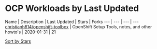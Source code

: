 # OCP Workloads by Last Updated

Name | Description | Last Updated | Stars | Forks
--- | --- | --- | --- 
[christianh814/openshift-toolbox](https://github.com/christianh814/openshift-toolbox) | OpenShift Setup Tools, notes, and other howto's | 2020-01-31 | 21 

[Sort by Stars](OCP%20Workloads.Stars.md)